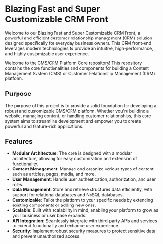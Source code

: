 # Blazing Fast and Super Customizable CRM Front
Welcome to our Blazing Fast and Super Customizable CRM Front, a powerful and efficient customer relationship management (CRM) solution designed specifically for everyday business owners. This CRM front-end leverages modern technologies to provide an intuitive, high-performance, and highly customizable user experience.

Welcome to the CMS/CRM Platform Core repository! This repository contains the core functionalities and components for building a Content Management System (CMS) or Customer Relationship Management (CRM) platform.

## Purpose

The purpose of this project is to provide a solid foundation for developing a robust and customizable CMS/CRM platform. Whether you're building a website, managing content, or handling customer relationships, this core system aims to streamline development and empower you to create powerful and feature-rich applications.

## Features

- **Modular Architecture**: The core is designed with a modular architecture, allowing for easy customization and extension of functionality.
- **Content Management**: Manage and organize various types of content such as articles, pages, media, and more.
- **User Management**: Handle user authentication, authorization, and user roles.
- **Data Management**: Store and retrieve structured data efficiently, with support for relational databases and NoSQL databases.
- **Customizable**: Tailor the platform to your specific needs by extending existing components or adding new ones.
- **Scalable**: Built with scalability in mind, enabling your platform to grow as your business or user base expands.
- **API Integration**: Seamlessly integrate with third-party APIs and services to extend functionality and enhance user experience.
- **Security**: Implement robust security measures to protect sensitive data and prevent unauthorized access.
